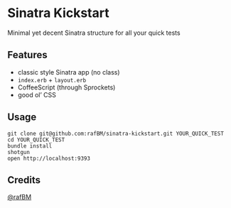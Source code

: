 Sinatra Kickstart
=================


Minimal yet decent Sinatra structure for all your quick tests


## Features

- classic style Sinatra app (no class)
- `index.erb` + `layout.erb`
- CoffeeScript (through Sprockets)
- good ol’ CSS


## Usage

    git clone git@github.com:rafBM/sinatra-kickstart.git YOUR_QUICK_TEST
    cd YOUR_QUICK_TEST
    bundle install
    shotgun
    open http://localhost:9393


## Credits

[@rafBM](http://twitter.com/rafBM)
